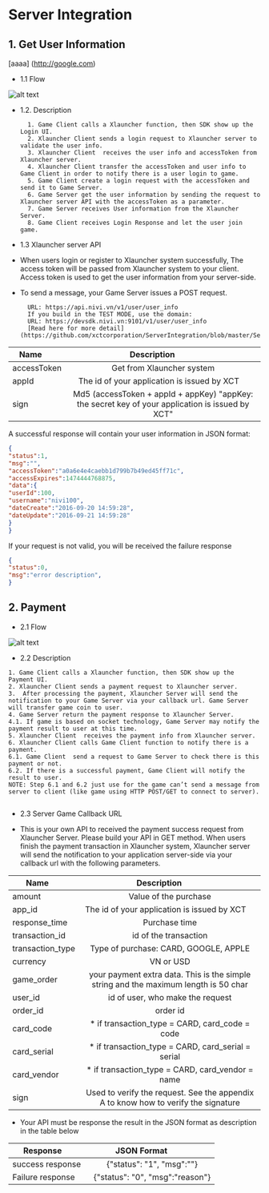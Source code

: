 # Server Integration

## 1. Get User Information
[aaaa] (http://google.com)
* 1.1 Flow
	
![alt text](https://github.com/xctcorporation/ServerIntegration/blob/master/get_user_info.png)
	
	
* 1.2. Description 

		1. Game Client calls a Xlauncher function, then SDK show up the Login UI.
		2. Xlauncher Client sends a login request to Xlauncher server to validate the user info.
		3. Xlauncher Client  receives the user info and accessToken from Xlauncher server.
		4. Xlauncher Client transfer the accessToken and user info to Game Client in order to notify there is a user login to game.
		5. Game Client create a login request with the accessToken and send it to Game Server.
		6. Game Server get the user information by sending the request to Xlauncher server API with the accessToken as a parameter.
		7. Game Server receives User information from the Xlauncher Server.
		8. Game Client receives Login Response and let the user join game.

* 1.3 Xlauncher server API
- When users login or register to Xlauncher system successfully, The access token will be passed from Xlauncher system to your client. Access token is used to get the user information from your server-side.  
- To send a message, your Game Server issues a POST request.

		URL: https://api.nivi.vn/v1/user/user_info
		If you build in the TEST MODE, use the domain:
		URL: https://devsdk.nivi.vn:9101/v1/user/user_info
		[Read here for more detail](https://github.com/xctcorporation/ServerIntegration/blob/master/SetupTheEnviroment.md)
	
| Name        | Description           |
| ------------- |:-------------:|
| accessToken      | Get from Xlauncher system |
| appId      | The id of your application is issued by XCT      |
| sign | Md5 (accessToken + appId + appKey) "appKey: the secret key of your application is issued by XCT"|

A successful response will contain your user information in JSON format:
```json
{
"status":1,
"msg":"",
"accessToken":"a0a6e4e4caebb1d799b7b49ed45ff71c",
"accessExpires":1474444768875,
"data":{
"userId":100,
"username":"nivi100",
"dateCreate":"2016-09-20 14:59:28",
"dateUpdate":"2016-09-21 14:59:28"
}
}
```

If your request is not valid, you will be received the failure response
```json
{
"status":0,
"msg":"error description",
} 
```

## 2. Payment
* 2.1 Flow
	
![alt text](https://github.com/xctcorporation/ServerIntegration/blob/master/payment_flow.png)

* 2.2 Description
```
1. Game Client calls a Xlauncher function, then SDK show up the Payment UI.
2. Xlauncher Client sends a payment request to Xlauncher server.
3.  After processing the payment, Xlauncher Server will send the notification to your Game Server via your callback url. Game Server will transfer game coin to user. 
4. Game Server return the payment response to Xlauncher Server.
4.1. If game is based on socket technology, Game Server may notify the payment result to user at this time. 
5. Xlauncher Client  receives the payment info from Xlauncher server.
6. Xlauncher Client calls Game Client function to notify there is a payment. 
6.1. Game Client  send a request to Game Server to check there is this payment or not.
6.2. If there is a successful payment, Game Client will notify the result to user.
NOTE: Step 6.1 and 6.2 just use for the game can’t send a message from server to client (like game using HTTP POST/GET to connect to server).  
```
* 2.3 Server Game Callback URL
- This is your own API to received the payment success request from Xlauncher Server. Please build your API in GET method. When users finish the payment transaction in Xlauncher system, Xlauncher server will send the notification to your application server-side via your callback url with the following parameters.

| Name        | Description           |
| ------------- |:-------------:|
| amount      | Value of the purchase |
| app_id      | The id of your application is issued by XCT      |
| response_time | Purchase time|
| transaction_id | id of the transaction|
| transaction_type | Type of purchase: CARD, GOOGLE, APPLE|
| currency | VN or USD |
| game_order | your payment extra data. This is the simple string and the maximum length is 50 char|
| user_id | id of user, who make the request|
| order_id | order id|
| card_code | * if transaction_type = CARD, card_code = code|
| card_serial | * if transaction_type = CARD, card_serial = serial|
| card_vendor | * if transaction_type = CARD, card_vendor = name|
| sign | Used to verify the request. See the appendix A to know how to verify the signature|

- Your API must be response the result in the JSON format as description in the table below

| Response        |JSON Format            |
| ------------- |:-------------:|
| success response      | {"status": "1", "msg":""} |
| Failure response      | {"status": "0", "msg":"reason"} |

